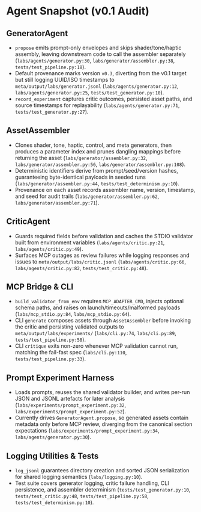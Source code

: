 # Agent Snapshot (v0.1 Audit)

## GeneratorAgent
- `propose` emits prompt-only envelopes and skips shader/tone/haptic assembly, leaving downstream code to call the assembler separately (`labs/agents/generator.py:30`, `labs/generator/assembler.py:38`, `tests/test_pipeline.py:18`).
- Default provenance marks version `v0.3`, diverting from the v0.1 target but still logging UUID/ISO timestamps to `meta/output/labs/generator.jsonl` (`labs/agents/generator.py:12`, `labs/agents/generator.py:25`, `tests/test_generator.py:10`).
- `record_experiment` captures critic outcomes, persisted asset paths, and source timestamps for replayability (`labs/agents/generator.py:71`, `tests/test_generator.py:27`).

## AssetAssembler
- Clones shader, tone, haptic, control, and meta generators, then produces a parameter index and prunes dangling mappings before returning the asset (`labs/generator/assembler.py:32`, `labs/generator/assembler.py:56`, `labs/generator/assembler.py:108`).
- Deterministic identifiers derive from prompt/seed/version hashes, guaranteeing byte-identical payloads in seeded runs (`labs/generator/assembler.py:44`, `tests/test_determinism.py:10`).
- Provenance on each asset records assembler name, version, timestamp, and seed for audit trails (`labs/generator/assembler.py:62`, `labs/generator/assembler.py:71`).

## CriticAgent
- Guards required fields before validation and caches the STDIO validator built from environment variables (`labs/agents/critic.py:21`, `labs/agents/critic.py:49`).
- Surfaces MCP outages as review failures while logging responses and issues to `meta/output/labs/critic.jsonl` (`labs/agents/critic.py:66`, `labs/agents/critic.py:82`, `tests/test_critic.py:48`).

## MCP Bridge & CLI
- `build_validator_from_env` requires `MCP_ADAPTER_CMD`, injects optional schema paths, and raises on launch/timeouts/malformed payloads (`labs/mcp_stdio.py:84`, `labs/mcp_stdio.py:64`).
- CLI `generate` composes assets through `AssetAssembler` before invoking the critic and persisting validated outputs to `meta/output/labs/experiments/` (`labs/cli.py:74`, `labs/cli.py:89`, `tests/test_pipeline.py:58`).
- CLI `critique` exits non-zero whenever MCP validation cannot run, matching the fail-fast spec (`labs/cli.py:110`, `tests/test_pipeline.py:33`).

## Prompt Experiment Harness
- Loads prompts, reuses the shared validator builder, and writes per-run JSON and JSONL artefacts for later analysis (`labs/experiments/prompt_experiment.py:32`, `labs/experiments/prompt_experiment.py:52`).
- Currently drives `GeneratorAgent.propose`, so generated assets contain metadata only before MCP review, diverging from the canonical section expectations (`labs/experiments/prompt_experiment.py:34`, `labs/agents/generator.py:30`).

## Logging Utilities & Tests
- `log_jsonl` guarantees directory creation and sorted JSON serialization for shared logging semantics (`labs/logging.py:10`).
- Test suite covers generator logging, critic failure handling, CLI persistence, and assembler determinism (`tests/test_generator.py:10`, `tests/test_critic.py:48`, `tests/test_pipeline.py:58`, `tests/test_determinism.py:10`).

